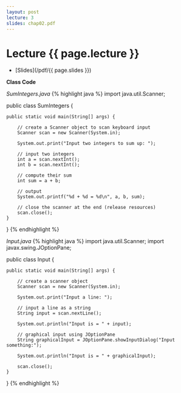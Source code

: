 ```yaml
---
layout: post
lecture: 3
slides: chap02.pdf
---
```


Lecture {{ page.lecture }}
==========================

- [Slides](/pdf/{{ page.slides }})

**Class Code**

*SumIntegers.java*
{% highlight java %}
import java.util.Scanner;

public class SumIntegers {

	public static void main(String[] args) {

		// create a Scanner object to scan keyboard input
		Scanner scan = new Scanner(System.in);
		
		System.out.print("Input two integers to sum up: ");
		
		// input two integers
		int a = scan.nextInt();
		int b = scan.nextInt();
				
		// compute their sum
		int sum = a + b;
		
		// output
		System.out.printf("%d + %d = %d\n", a, b, sum);

		// close the scanner at the end (release resources)
		scan.close();
	}
}
{% endhighlight %}

*Input.java*
{% highlight java %}
import java.util.Scanner;
import javax.swing.JOptionPane;

public class Input {

	public static void main(String[] args) {

		// create a scanner object
		Scanner scan = new Scanner(System.in);
		
		System.out.print("Input a line: ");
		
		// input a line as a string
		String input = scan.nextLine();
		
		System.out.println("Input is = " + input);
		
		// graphical input using JOptionPane
		String graphicalInput = JOptionPane.showInputDialog("Input something:");
		
		System.out.println("Input is = " + graphicalInput);
		
		scan.close();
	}
}
{% endhighlight %}
